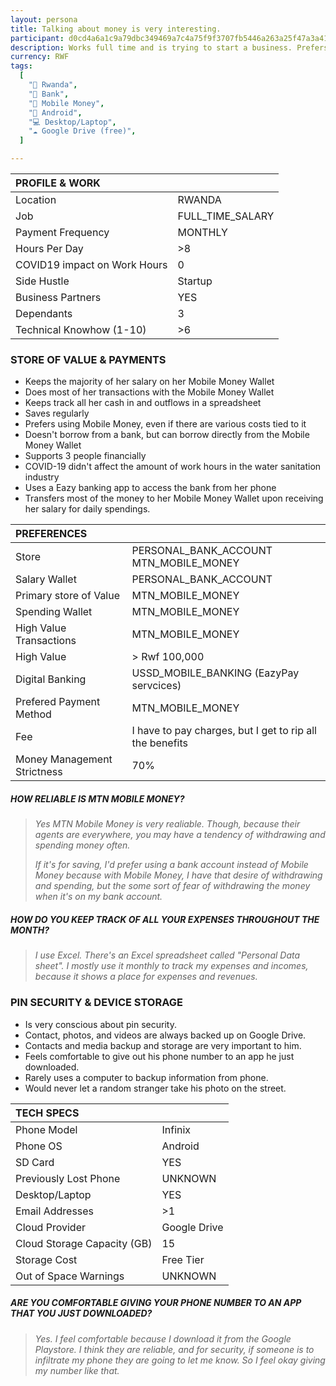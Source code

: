 ```yaml
---
layout: persona
title: Talking about money is very interesting.
participant: d0cd4a6a1c9a79dbc349469a7c4a75f9f3707fb5446a263a25f47a3a41ed539d
description: Works full time and is trying to start a business. Prefers using Mobile Money, even if there are costs tied to it. Prefers email when signing up for accounts in apps. Transfers most of the money to her Mobile Money Wallet upon receiving her salary for daily spendings.
currency: RWF
tags:
  [
    "📍 Rwanda",
    "🏦 Bank",
    "💸 Mobile Money",
    "📱 Android",
    "💻 Desktop/Laptop",
    "☁️ Google Drive (free)",
  ]

---
```


| PROFILE & WORK               |                  |
| :--------------------------- | ---------------- |
| Location                     | RWANDA           |
| Job                          | FULL_TIME_SALARY |
| Payment Frequency            | MONTHLY          |
| Hours Per Day                | \>8              |
| COVID19 impact on Work Hours | 0                |
| Side Hustle                  | Startup          |
| Business Partners            | YES              |
| Dependants                   | 3                |
| Technical Knowhow (1-10)     | \>6              |

### STORE OF VALUE & PAYMENTS

- Keeps the majority of her salary on her Mobile Money Wallet
- Does most of her transactions with the Mobile Money Wallet
- Keeps track all her cash in and outflows in a spreadsheet
- Saves regularly
- Prefers using Mobile Money, even if there are various costs tied to it
- Doesn't borrow from a bank, but can borrow directly from the Mobile Money Wallet
- Supports 3 people financially
- COVID-19 didn't affect the amount of work hours in the water sanitation industry
- Uses a Eazy banking app to access the bank from her phone
- Transfers most of the money to her Mobile Money Wallet upon receiving her salary for daily spendings.

| PREFERENCES                 |                                                          |
| :-------------------------- | -------------------------------------------------------- |
| Store                       | PERSONAL_BANK_ACCOUNT<br />MTN_MOBILE_MONEY              |
| Salary Wallet      | PERSONAL_BANK_ACCOUNT                                    |
| Primary store of Value      | MTN_MOBILE_MONEY                                    |
| Spending Wallet             | MTN_MOBILE_MONEY                                         |
| High Value Transactions     | MTN_MOBILE_MONEY                                         |
| High Value                  | \> Rwf 100,000                                           |
| Digital Banking             | USSD_MOBILE_BANKING (EazyPay servcices)                  |
| Prefered Payment Method     | MTN_MOBILE_MONEY                                         |
| Fee                         | I have to pay charges, but I get to rip all the benefits |
| Money Management Strictness | 70%                                                     |

##### HOW RELIABLE IS MTN MOBILE MONEY?

> *Yes MTN Mobile Money is very realiable. Though, because their agents are everywhere, you may have a tendency of withdrawing and spending money often.*
>
> *If it's for saving, I'd prefer using a bank account instead of Mobile Money because with Mobile Money, I have that desire of withdrawing and spending, but the some sort of fear of withdrawing the money when it's on my bank account.*

##### HOW DO YOU KEEP TRACK OF ALL YOUR EXPENSES THROUGHOUT THE MONTH?

> *I use Excel. There's an Excel spreadsheet called "Personal Data sheet". I mostly use it monthly to track my expenses and incomes, because it shows a place for expenses and revenues.*

### PIN SECURITY & DEVICE STORAGE

- Is very conscious about pin security.
- Contact, photos, and videos are always backed up on Google Drive.
- Contacts and media backup and storage are very important to him.
- Feels comfortable to give out his phone number to an app he just downloaded.
- Rarely uses a computer to backup information from phone.
- Would never let a random stranger take his photo on the street.

| TECH SPECS                  |              |
| :-------------------------- | ------------ |
| Phone Model                 | Infinix      |
| Phone OS                    | Android      |
| SD Card                     | YES          |
| Previously Lost Phone       | UNKNOWN      |
| Desktop/Laptop              | YES          |
| Email Addresses             | >1           |
| Cloud Provider              | Google Drive |
| Cloud Storage Capacity (GB) | 15           |
| Storage Cost                | Free Tier    |
| Out of Space Warnings       | UNKNOWN      |

##### ARE YOU COMFORTABLE GIVING YOUR PHONE NUMBER TO AN APP THAT YOU JUST DOWNLOADED?

> *Yes. I feel comfortable because I download it from the Google Playstore. I think they are reliable, and for security, if someone is to infiltrate my phone they are going to let me know. So I feel okay giving my number like that.*